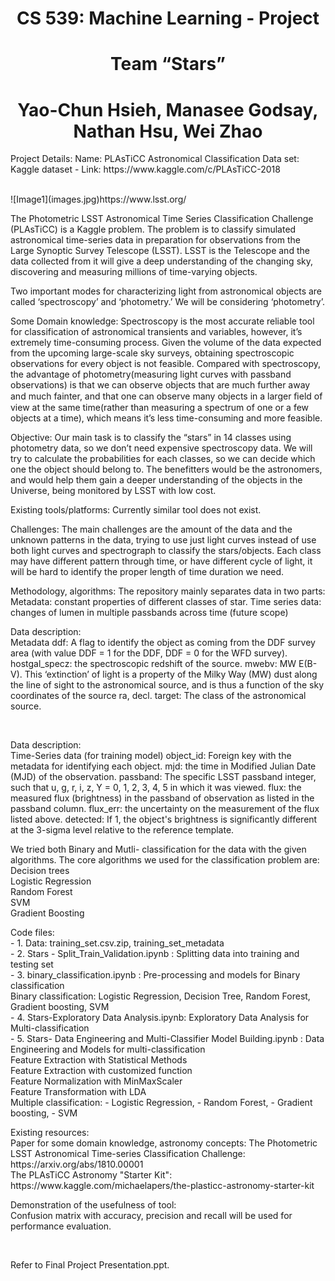 <center>
  
 # CS 539: Machine Learning - Project
 # Team “Stars”
 # Yao-Chun Hsieh, Manasee Godsay, Nathan Hsu, Wei Zhao
 
</center>

<p>
 Project Details:
 Name: PLAsTiCC Astronomical Classification
 Data set: Kaggle dataset - Link: https://www.kaggle.com/c/PLAsTiCC-2018 
</p>
<br>
![Image1](images.jpg)https://www.lsst.org/
<p>
 The Photometric LSST Astronomical Time Series Classification Challenge (PLAsTiCC) is a Kaggle problem. The problem is to classify simulated astronomical time-series data in preparation for observations from the Large Synoptic Survey Telescope (LSST). LSST is the Telescope and the data collected from it will give a deep understanding of the changing sky, discovering and measuring millions of time-varying objects.
<p>
 Two important modes for characterizing light from astronomical objects are called ‘spectroscopy’ and ‘photometry.’ We will be considering ‘photometry’.
</p>
<p>
 Some Domain knowledge:
 Spectroscopy is the most accurate reliable tool for classification of astronomical transients and variables, however, it’s extremely time-consuming process. Given the volume of the data expected from the upcoming large-scale sky surveys, obtaining spectroscopic observations for every object is not feasible. 
Compared with spectroscopy, the advantage of photometry(measuring light curves with passband observations) is that we can observe objects that are much further away and much fainter, and that one can observe many objects in a larger ﬁeld of view at the same time(rather than measuring a spectrum of one or a few objects at a time), which means it’s less time-consuming and more feasible.
</p>
<p>
 Objective: 
 Our main task is to classify the “stars” in 14 classes using photometry data, so we don’t need expensive spectroscopy data. We will try to calculate the probabilities for each classes, so we can decide which one the object should belong to.
 The benefitters would be the astronomers, and would help them gain a deeper understanding of the objects in the Universe, being monitored by LSST with low cost.
</p>
<p>
 Existing tools/platforms:
 Currently similar tool does not exist. 
</p><p>
 Challenges: 
 The main challenges are the amount of the data and the unknown patterns in the data, trying to use just light curves instead of use both light curves and spectrograph to classify the stars/objects. Each class may have different pattern through time, or have different cycle of light, it will be hard to identify the proper length of time duration we need.
</p>
<p>
 Methodology, algorithms:
 The repository mainly separates data in two parts:
 Metadata: constant properties of different classes of star.
 Time series data: changes of lumen in multiple passbands across time (future scope)
  
</p> 
<p>
 Data description: 
  <br>
 Metadata
 ddf: A flag to identify the object as coming from the DDF survey area (with value DDF = 1 for the DDF, DDF = 0 for the WFD survey). 
 hostgal_specz: the spectroscopic redshift of the source. 
 mwebv: MW E(B-V). This ‘extinction’ of light is a property of the Milky Way (MW) dust along the line of sight to the astronomical source, and is thus a function of the sky coordinates of the source ra, decl. 
 target: The class of the astronomical source.
 <br>
 </p>
 <br>
 <p>
 Data description: 
 <br>
 Time-Series data (for training model)
 object_id: Foreign key with the metadata for identifying each object. 
 mjd: the time in Modified Julian Date (MJD) of the observation. 
 passband: The specific LSST passband integer, such that u, g, r, i, z, Y = 0, 1, 2, 3, 4, 5 in which it was viewed. 
 flux: the measured flux (brightness) in the passband of observation as listed in the passband column. 
 flux_err: the uncertainty on the measurement of the flux listed above. 
 detected: If 1, the object's brightness is significantly different at the 3-sigma level relative to the reference template.   
</p>
<p>
  We tried both Binary and Mutli- classification for the data with the given algorithms.
 The core algorithms we used for the classification problem are: 
 <br> 
 Decision trees
 <br>
 Logistic Regression 
 <br>
Random Forest 
  <br>
SVM
  <br>
Gradient Boosting
</p>
<p>Code files:
<br>
- 1. Data: training_set.csv.zip, training_set_metadata
<br>
- 2. Stars - Split_Train_Validation.ipynb : Splitting data into training and testing set
<br>
- 3. binary_classification.ipynb : Pre-processing and models for Binary classification
<br>
Binary classification: Logistic Regression, Decision Tree, Random Forest, Gradient boosting, SVM
<br>
- 4. Stars-Exploratory Data Analysis.ipynb: Exploratory Data Analysis for Multi-classification
<br>
- 5. Stars- Data Engineering and Multi-Classifier Model Building.ipynb : Data Engineering and Models for multi-classification
<br>
Feature Extraction with Statistical Methods 
<br>
Feature Extraction with customized function
<br>
Feature Normalization with MinMaxScaler 
<br>
Feature Transformation with LDA
<br>
Multiple classification: 
- Logistic Regression,
- Random Forest,
- Gradient boosting,
- SVM
<br>
</p>
<p>
Existing resources: 
<br>
Paper for some domain knowledge, astronomy concepts: The Photometric LSST Astronomical Time-series Classification 
Challenge: https://arxiv.org/abs/1810.00001 
<br>
The PLAsTiCC Astronomy "Starter Kit": https://www.kaggle.com/michaelapers/the-plasticc-astronomy-starter-kit
</p>
<p>
 Demonstration of the usefulness of tool: 
 <br>
 Confusion matrix with accuracy, precision and recall will be used for performance evaluation.
 <br>
</p>

<br>

Refer to Final Project Presentation.ppt.
